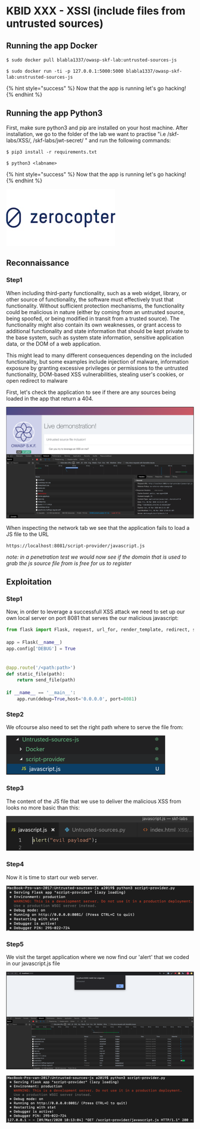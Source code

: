 # KBID XXX - XSSI (include files from untrusted sources)

## Running the app Docker

```
$ sudo docker pull blabla1337/owasp-skf-lab:untrusted-sources-js
```

```
$ sudo docker run -ti -p 127.0.0.1:5000:5000 blabla1337/owasp-skf-lab:unstrusted-sources-js
```

{% hint style="success" %}
Now that the app is running let's go hacking!
{% endhint %}

## Running the app Python3

First, make sure python3 and pip are installed on your host machine. After installation, we go to the folder of the lab we want to practise "i.e /skf-labs/XSS/, /skf-labs/jwt-secret/ " and run the following commands:

```
$ pip3 install -r requirements.txt
```

```
$ python3 <labname>
```

{% hint style="success" %}
Now that the app is running let's go hacking!
{% endhint %}

![Docker image and write-up thanks to Zerocopter!](../../.gitbook/assets/zerocopter-logo.jpeg)

## Reconnaissance

### Step1

When including third-party functionality, such as a web widget, library, or other source of functionality, the software must effectively trust that functionality. Without sufficient protection mechanisms, the functionality could be malicious in nature (either by coming from an untrusted source, being spoofed, or being modified in transit from a trusted source). The functionality might also contain its own weaknesses, or grant access to additional functionality and state information that should be kept private to the base system, such as system state information, sensitive application data, or the DOM of a web application.

This might lead to many different consequences depending on the included functionality, but some examples include injection of malware, information exposure by granting excessive privileges or permissions to the untrusted functionality, DOM-based XSS vulnerabilities, stealing user's cookies, or open redirect to malware

First, let's check the application to see if there are any sources being loaded in the app that return a 404.

![](../../.gitbook/assets/untrusted-sources-js-1.png)

When inspecting the network tab we see that the application fails to load a JS file to the URL

```
https://localhost:8081/script-provider/javascript.js
```

_note: in a penetration test we would now see if the domain that is used to grab the js source file from is free for us to register_

## Exploitation

### Step1

Now, in order to leverage a successfull XSS attack we need to set up our own local server on port 8081 that serves the our malicious javascript:

```python
from flask import Flask, request, url_for, render_template, redirect, send_file

app = Flask(__name__)
app.config['DEBUG'] = True


@app.route('/<path:path>')
def static_file(path):
    return send_file(path)

if __name__ == '__main__':
    app.run(debug=True,host='0.0.0.0', port=8081)
```

### Step2

We ofcourse also need to set the right path where to serve the file from:

![](../../.gitbook/assets/untrusted-sources-js-2.png)

### Step3

The content of the JS file that we use to deliver the malicious XSS from looks no more basic than this:

![](../../.gitbook/assets/untrusted-sources-js-3.png)

### Step4

Now it is time to start our web server.

![](../../.gitbook/assets/untrusted-sources-js-4.png)

### Step5

We visit the target application where we now find our 'alert' that we coded in our javascript.js file

![](../../.gitbook/assets/untrusted-sources-js-5.png)

![](../../.gitbook/assets/untrusted-sources-js-6.png)

